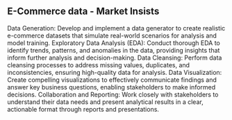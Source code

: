 ## E-Commerce data - Market Insists

Data Generation: Develop and implement a data generator to create realistic e-commerce datasets that simulate real-world scenarios for analysis and model training.
Exploratory Data Analysis (EDA): Conduct thorough EDA to identify trends, patterns, and anomalies in the data, providing insights that inform further analysis and decision-making.
Data Cleansing: Perform data cleansing processes to address missing values, duplicates, and inconsistencies, ensuring high-quality data for analysis.
Data Visualization: Create compelling visualizations to effectively communicate findings and answer key business questions, enabling stakeholders to make informed decisions.
Collaboration and Reporting: Work closely with stakeholders to understand their data needs and present analytical results in a clear, actionable format through reports and presentations.

